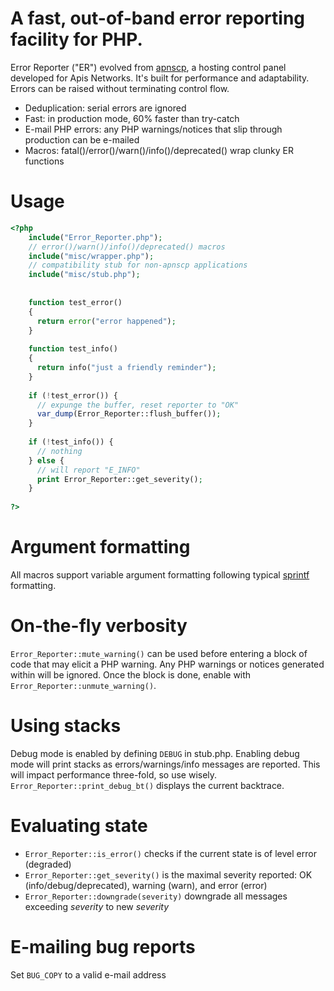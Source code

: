 A fast, out-of-band error reporting facility for PHP.
======

Error Reporter ("ER") evolved from [apnscp](http://apisnetworks.com/apnscp), a hosting control panel developed for Apis Networks. It's built for performance and adaptability. Errors can be raised without terminating control flow. 

* Deduplication: serial errors are ignored
* Fast: in production mode, 60% faster than try-catch
* E-mail PHP errors: any PHP warnings/notices that slip through production can be e-mailed
* Macros: fatal()/error()/warn()/info()/deprecated() wrap clunky ER functions


# Usage
```php
<?php
	include("Error_Reporter.php");	
	// error()/warn()/info()/deprecated() macros	
	include("misc/wrapper.php");
	// compatibility stub for non-apnscp applications
	include("misc/stub.php");
	
	
	function test_error()
	{
	  return error("error happened");
	}
	
	function test_info()
	{
	  return info("just a friendly reminder");
	}
	
	if (!test_error()) {
	  // expunge the buffer, reset reporter to "OK"
	  var_dump(Error_Reporter::flush_buffer());
	}
	
	if (!test_info()) {
	  // nothing
	} else {
	  // will report "E_INFO"
	  print Error_Reporter::get_severity();
	}
	
?>
```

# Argument formatting
All macros support variable argument formatting following typical [sprintf](http://php.net/sprintf) formatting.

# On-the-fly verbosity
`Error_Reporter::mute_warning()` can be used before entering a block of code that may elicit a PHP warning. Any PHP warnings or notices generated within will be ignored. Once the block is done, enable with `Error_Reporter::unmute_warning()`.

# Using stacks
Debug mode is enabled by defining `DEBUG` in stub.php. Enabling debug mode will print stacks as errors/warnings/info messages are reported. This will impact performance three-fold, so use wisely. `Error_Reporter::print_debug_bt()` displays the current backtrace.

# Evaluating state
* `Error_Reporter::is_error()` checks if the current state is of level error (degraded) 
* `Error_Reporter::get_severity()` is the maximal severity reported: OK (info/debug/deprecated), warning (warn), and error (error)
* `Error_Reporter::downgrade(severity)` downgrade all messages exceeding _severity_ to new _severity_

# E-mailing bug reports
Set `BUG_COPY` to a valid e-mail address
